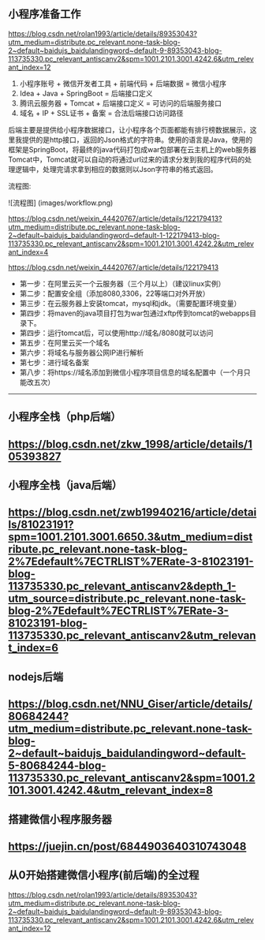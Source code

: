 ## 小程序准备工作

https://blog.csdn.net/rolan1993/article/details/89353043?utm_medium=distribute.pc_relevant.none-task-blog-2~default~baidujs_baidulandingword~default-9-89353043-blog-113735330.pc_relevant_antiscanv2&spm=1001.2101.3001.4242.6&utm_relevant_index=12

1) 小程序账号 + 微信开发者工具 + 前端代码 + 后端数据 = 微信小程序
2) Idea + Java + SpringBoot = 后端接口定义
3) 腾讯云服务器 + Tomcat + 后端接口定义 = 可访问的后端服务接口
4) 域名 + IP + SSL证书 + 备案 = 合法后端接口访问路径

后端主要是提供给小程序数据接口，让小程序各个页面都能有排行榜数据展示，这里我提供的是http接口，返回的Json格式的字符串。使用的语言是Java，使用的框架是SpringBoot，将最终的java代码打包成war包部署在云主机上的web服务器Tomcat中，Tomcat就可以自动的将通过url过来的请求分发到我的程序代码的处理逻辑中，处理完请求拿到相应的数据则以Json字符串的格式返回。

流程图:

![流程图] (images/workflow.png)

https://blog.csdn.net/weixin_44420767/article/details/122179413?utm_medium=distribute.pc_relevant.none-task-blog-2~default~baidujs_baidulandingword~default-1-122179413-blog-113735330.pc_relevant_antiscanv2&spm=1001.2101.3001.4242.2&utm_relevant_index=4

https://blog.csdn.net/weixin_44420767/article/details/122179413

- 第一步：在阿里云买一个云服务器（三个月以上）（建议linux实例）
- 第二步：配置安全组（添加8080,3306，22等端口对外开放）
- 第三步：在云服务器上安装tomcat，mysql和jdk。（需要配置环境变量）
- 第四步：将maven的java项目打包为war包通过xftp传到tomcat的webapps目录下。
- 第四步：运行tomcat后，可以使用http://域名/8080就可以访问
- 第五步：在阿里云买一个域名
- 第六步：将域名与服务器公网IP进行解析
- 第七步：进行域名备案
- 第八步：将https://域名添加到微信小程序项目信息的域名配置中（一个月只能改五次）

---

## 小程序全栈（php后端）

https://blog.csdn.net/zkw_1998/article/details/105393827
---

## 小程序全栈（java后端）

https://blog.csdn.net/zwb19940216/article/details/81023191?spm=1001.2101.3001.6650.3&utm_medium=distribute.pc_relevant.none-task-blog-2%7Edefault%7ECTRLIST%7ERate-3-81023191-blog-113735330.pc_relevant_antiscanv2&depth_1-utm_source=distribute.pc_relevant.none-task-blog-2%7Edefault%7ECTRLIST%7ERate-3-81023191-blog-113735330.pc_relevant_antiscanv2&utm_relevant_index=6
---

## nodejs后端

https://blog.csdn.net/NNU_Giser/article/details/80684244?utm_medium=distribute.pc_relevant.none-task-blog-2~default~baidujs_baidulandingword~default-5-80684244-blog-113735330.pc_relevant_antiscanv2&spm=1001.2101.3001.4242.4&utm_relevant_index=8
---

## 搭建微信小程序服务器

https://juejin.cn/post/6844903640310743048
---

## 从0开始搭建微信小程序(前后端)的全过程

https://blog.csdn.net/rolan1993/article/details/89353043?utm_medium=distribute.pc_relevant.none-task-blog-2~default~baidujs_baidulandingword~default-9-89353043-blog-113735330.pc_relevant_antiscanv2&spm=1001.2101.3001.4242.6&utm_relevant_index=12





